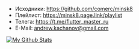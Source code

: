 
- Исходники: https://github.com/comerc/minsk8
- Плейлист: https://minsk8.page.link/playlist
- Телега: https://t.me/flutter_master_ru
- E-Mail: andrew.kachanov@gmail.com

[![My Github Stats](https://github-readme-stats.vercel.app/api?username=comerc&count_private=true&theme=default&show_icons=true)](https://github.com/comerc)
